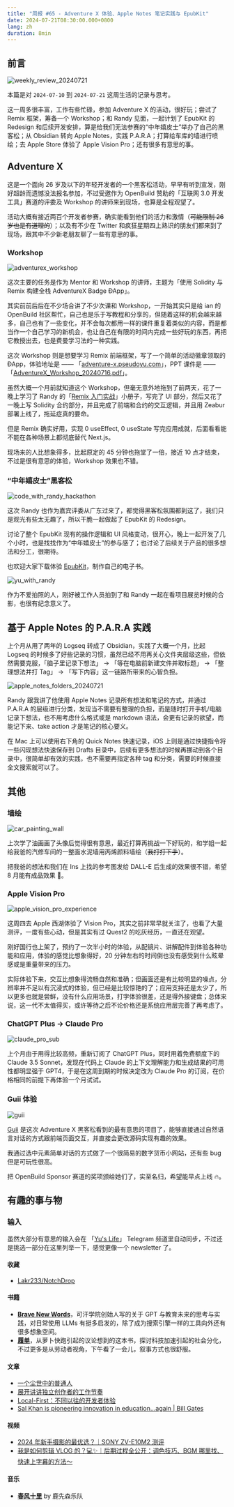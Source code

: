 ```yaml
---
title: "周报 #65 - Adventure X 体验、Apple Notes 笔记实践与 EpubKit"
date: 2024-07-21T08:30:00.000+0800
lang: zh
duration: 8min
---
```




## 前言

![weekly_review_20240721](https://image.pseudoyu.com/images/weekly_review_20240721.png)

本篇是对 `2024-07-10` 到 `2024-07-21` 这周生活的记录与思考。

这一周多很丰富，工作有些忙碌，参加 Adventure X 的活动，很好玩；尝试了 Remix 框架，筹备一个 Workshop；和 Randy 见面，一起计划了 EpubKit 的 Redesign 和后续开发安排，算是给我们无法参赛的“中年嬉皮士”举办了自己的黑客松；从 Obsidian 转向 Apple Notes，实践 P.A.R.A；打算给车库的墙进行喷绘；去 Apple Store 体验了 Apple Vision Pro；还有很多有意思的事。

## Adventure X

这是一个面向 26 岁及以下的年轻开发者的一个黑客松活动，早早有听到宣发，刚好超龄而遗憾没法报名参加，不过受邀作为 OpenBuild 赞助的「互联网 3.0 开发工具」赛道的评委及 Workshop 的讲师来到现场，也算是全程观望了。

活动大概有接近两百个开发者参赛，确实能看到他们的活力和激情（~~可能限制 26 岁也是有道理的~~）；以及有不少在 Twitter 和疯狂星期四上熟识的朋友们都来到了现场，跟其中不少新老朋友聊了一些有意思的事。

### Workshop

![adventurex_workshop](https://image.pseudoyu.com/images/adventurex_workshop.jpg)

这次主要的任务是作为 Mentor 和 Workshop 的讲师，主题为「使用 Solidity 与 Remix 构建全栈 AdventureX Badge ÐApp」。

其实前前后后在不少场合讲了不少次课和 Workshop，一开始其实只是给 ian 的 OpenBuild 社区帮忙，自己也是乐于写教程和分享的，但随着这样的机会越来越多，自己也有了一些变化，并不会每次都用一样的课件重复着类似的内容，而是都当作一个自己学习的新机会，也让自己在有限的时间内完成一些好玩的东西，再把它教授出去，也是费曼学习法的一种实践。

这次 Workshop 则是想要学习 Remix 前端框架，写了一个简单的活动徽章领取的 ÐApp，体验地址是 —— 「[adventure-x.pseudoyu.com](https://adventure-x.pseudoyu.com/)」，PPT 课件是 —— 「[AdventureX_Workshop_20240716.pdf](https://world.pseudoyu.com/AdventureX_Workshop_20240716.pdf)」。

虽然大概一个月前就知道这个 Workshop，但毫无意外地拖到了前两天，花了一晚上学习了 Randy 的「[Remix 入门实战](https://remix.lutaonan.com/#remix-%E7%9A%84%E8%B7%AF%E7%94%B1%E8%AE%BE%E8%AE%A1)」小册子，写完了 UI 部分，然后又花了一晚上写 Solidity 合约部分，并且完成了前端和合约的交互逻辑，并且用 Zeabur 部署上线了，拖延症真的要命。

但是 Remix 确实好用，实现 0 useEffect, 0 useState 写完应用成就，后面看看能不能在各种场景上都彻底替代 Next.js。

现场来的人比想象得多，比起原定的 45 分钟也拖堂了一倍，接近 10 点才结束，不过是很有意思的体验，Workshop 效果也不错。

### “中年嬉皮士”黑客松

![code_with_randy_hackathon](https://image.pseudoyu.com/images/code_with_randy_hackathon.png)

这次 Randy 也作为嘉宾评委从广东过来了，都觉得黑客松氛围都到这了，我们只是观光有些太无趣了，所以干脆一起做起了 EpubKit 的 Redesign。

讨论了整个 EpubKit 现有的操作逻辑和 UI 风格变动，很开心，晚上一起开发了几个小时，也是找找作为“中年嬉皮士”的参与感了；也讨论了后续关于产品的很多想法和分工，很期待。

也欢迎大家下载体验 [EpubKit](https://epubkit.app/)，制作自己的电子书。

![yu_with_randy](https://image.pseudoyu.com/images/yu_with_randy.jpg)

作为不爱拍照的人，刚好被工作人员拍到了和 Randy 一起在看项目展览时候的合影，也很有纪念意义了。

## 基于 Apple Notes 的 P.A.R.A 实践

上个月从用了两年的 Logseq 转成了 Obsidian，实践了大概一个月，比起 Logseq 的时候多了好些记录的习惯，虽然已经不用再关心文件夹层级这些，但依然需要克服，「脑子里记录下想法」 -> 「等在电脑前新建文件并取标题」 -> 「整理想法并打 Tag」 -> 「写下内容」这一链路所带来的心智负担。

![apple_notes_folders_20240721](https://image.pseudoyu.com/images/apple_notes_folders_20240721.png)

Randy 跟我讲了他使用 Apple Notes 记录所有想法和笔记的方式，并通过 P.A.R.A 的层级进行分类，发现当不需要有整理的负担，而是随时打开手机/电脑记录下想法，也不用考虑什么格式或是 markdown 语法，会更有记录的欲望，而能记下来、take action 才是笔记的核心要义。

在 Mac 上可以使用右下角的 Quick Notes 快速记录，iOS 上则是通过快捷指令将一些闪现想法快速保存到 Drafts 目录中，后续有更多想法的时候再挪动到各个目录中，很简单却有效的实践，也不需要再指定各种 tag 和分类，需要的时候直接全文搜索就可以了。

## 其他

### 墙绘

![car_painting_wall](https://image.pseudoyu.com/images/car_painting_wall.jpg)

上次学了油画画了头像后觉得很有意思，最近打算再挑战一下好玩的，和学姐一起给我爸的汽修车间的一整面水泥墙用丙烯颜料墙绘（~~我打打下手~~）。

把我爸的想法和我们在 Ins 上找的参考图发给 DALL-E 后生成的效果很不错，希望 8 月能有成品效果 🤩。

### Apple Vision Pro

![apple_vision_pro_experience](https://image.pseudoyu.com/images/apple_vision_pro_experience.jpg)

这周四去 Apple 西湖体验了 Vision Pro，其实之前非常早就关注了，也看了大量测评，一度有些心动，但是其实有过 Quest2 的吃灰经历，一直还在观望。

刚好国行也上架了，预约了一次半小时的体验，从配镜片、讲解配件到体验各种功能和应用，体验的感觉比想象得好，20 分钟左右的时间倒也没有感受到什么眩晕感或是重量带来的压力。

实际体验下来，交互比想象得流畅自然和准确；但画面还是有比较明显的噪点，分辨率并不足以有沉浸式的体验，但已经是比较惊艳的了；应用支持还是太少了，所以更多也就是尝鲜，没有什么应用场景，打字体验很差，还是得外接键盘；总体来说，这一代不太值得买，或许等待之后不论价格还是系统应用层完善了再考虑了。

### ChatGPT Plus -> Claude Pro

![claude_pro_sub](https://image.pseudoyu.com/images/claude_pro_sub.jpg)

上个月由于用得比较高频，重新订阅了 ChatGPT Plus，同时用着免费额度下的 Claude 3.5 Sonnet，发现在代码上 Claude 的上下文理解能力和生成结果的可用性都明显强于 GPT4，于是在这周到期的时候决定改为 Claude Pro 的订阅，在价格相同的前提下再体验一个月试试。

### Guii 体验

![guii](https://image.pseudoyu.com/images/guii.jpg)

[Guii](https://guii.ai/) 是这次 Adventure X 黑客松看到的最有意思的项目了，能够直接通过自然语言对话的方式跟前端页面交互，并直接会更改源码实现有趣的效果。

我通过选中元素简单对话的方式做了一个很简易的数字货币小网站，还有些 bug 但是可玩性很高。

把 OpenBuild Sponsor 赛道的奖项颁给她们了，实至名归，希望能早点上线 🔥。

## 有趣的事与物

### 输入

虽然大部分有意思的输入会在 「[Yu's Life](https://t.me/pseudoyulife)」 Telegram 频道里自动同步，不过还是挑选一部分在这里列举一下，感觉更像一个 newsletter 了。

#### 收藏

- [Lakr233/NotchDrop](https://github.com/Lakr233/NotchDrop)

#### 书籍

- [**Brave New Words**](https://book.douban.com/subject/36798526/)，可汗学院创始人写的关于 GPT 与教育未来的思考与实践，对日常使用 LLMs 有挺多启发的，除了成为搜索引擎一样的工具向外还有很多想象空间。
- [**履单**](https://book.douban.com/subject/36191471/)，从萝卜快跑引起的议论想到的这本书，探讨科技加速引起的社会分化，不过更多是从劳动者视角，下午看了一会儿，叙事方式也很舒服。

#### 文章

- [一个尘世中的普通人](https://www.boyilu.com/normal-people)
- [展开讲讲独立创作者的工作节奏](https://limboy.me/posts/indie-creator-routine/)
- [Local-First：不同以往的开发者体验](https://leonzhao.cn/posts/2024-07-17-local-first-developer-x)
- [Sal Khan is pioneering innovation in education…again | Bill Gates](https://www.gatesnotes.com/Brave-New-Words)

#### 视频

- [2024 年新手摄影的最优选？｜SONY ZV-E10M2 测评](https://www.bilibili.com/video/BV15w4m1Y72a)
- [我是如何剪辑 VLOG 的？💻✨｜后期过程全公开：调色技巧、BGM 哪里找、快速上字幕的方法～](https://www.bilibili.com/video/BV1Yz421B7nV)

#### 音乐

- [**春风十里**](https://open.spotify.com/track/0glre0pXcbXmVDWH5ZUKVs) by 鹿先森乐队
